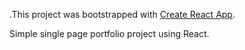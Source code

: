 .This project was bootstrapped with [Create React App](https://github.com/facebookincubator/create-react-app).

Simple single page portfolio project using React.